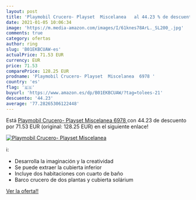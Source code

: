 ```yaml
---
layout: post
title: 'Playmobil Crucero- Playset  Miscelanea   al 44.23 % de descuento'
date: 2021-01-05 10:06:34
image: 'https://m.media-amazon.com/images/I/61knes78ArL._SL200_.jpg'
comments: true
category: ofertas
author: ring
slug: 'B01EKBCUAW-es'
actualPrice: 71.53 EUR
currency: EUR
price: 71.53
comparePrice: 128.25 EUR
prodname: 'Playmobil Crucero- Playset  Miscelanea  6978 '
country: 'es'
flag: '🇪🇸'
buyurl: 'https://www.amazon.es/dp/B01EKBCUAW/?tag=tolees-21'
descuento: '44.23'
average: '77.28265306122448'
---
```


Está [Playmobil Crucero- Playset  Miscelanea  6978 ](https://www.amazon.es/dp/B01EKBCUAW/?tag=tolees-21) con 44.23 de descuento por 71.53 EUR (original: 128.25 EUR) en el siguiente enlace!

[![Playmobil Crucero- Playset  Miscelanea  ](https://m.media-amazon.com/images/I/61knes78ArL._SL200_.jpg)](https://www.amazon.es/dp/B01EKBCUAW/?tag=tolees-21)

ℹ️:

- Desarrolla la imaginación y la creatividad
- Se puede extraer la cubierta inferior
- Incluye dos habitaciones con cuarto de baño
- Barco crucero de dos plantas y cubierta solárium

[Ver la oferta!!](https://www.amazon.es/dp/B01EKBCUAW/?tag=tolees-21)
